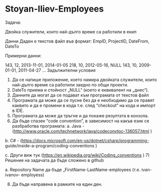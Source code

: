 # Stoyan-Iliev-Employees

Задача:

Двойка служители, които най-дълго време са работили в екип

Данни
Даден е текстов файл във формат:
EmpID, ProjectID, DateFrom, DateTo

Примерни данни:

143, 12, 2013-11-01, 2014-01-05
218, 10, 2012-05-16, NULL
143, 10, 2009-01-01, 2011-04-27
...
Задължителни условия
1) Да се напише приложение, което намира двойката служители, които най-дълго
време са работили заедно по общи проекти.
2) DateTo приема и стойност „NULL“ (което е еквивалент на „днес“).
3) Данните да могат да се подават към програмата от текстов файл
4) Програмата да може да се пусне без да е необходимо да се правят каквито и да е
промени в кода т.е. след “checkout” на кода и импорт в IDE.
5) Програмата да може да тръгне и да покаже резултата в конзола.
6) Да бъде спазен “code convention”, в зависимост на какъв език се разбработва
програмата:
a. Java - (http://www.oracle.com/technetwork/java/codeconvtoc-136057.html )

b. C# - (https://docs.microsoft.com/en-us/dotnet/csharp/programming-
guide/inside-a-program/coding-conventions )

c. Други виж тук (https://en.wikipedia.org/wiki/Coding_conventions )
7) Решение на задачата да бъде сложено в github

a. Repository Name да бъде „FirstName-LastName-employees (т.е. ivan-ivanov-
employess)

8) Да бъде направена в рамките на един ден.
